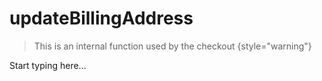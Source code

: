 # updateBillingAddress

> This is an internal function used by the checkout
{style="warning"}

Start typing here...